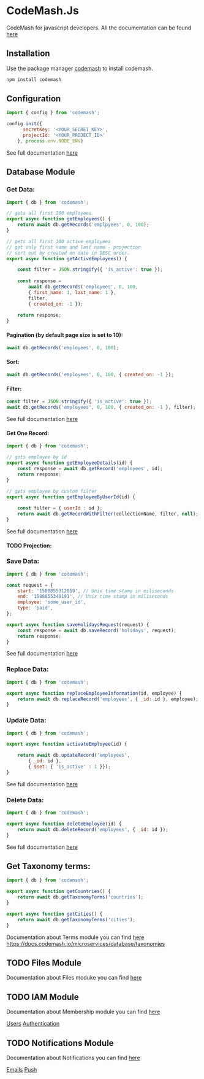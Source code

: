 # CodeMash.Js
CodeMash for javascript developers. All the documentation can be found [here](https://docs.codemash.io)

## Installation

Use the package manager [codemash](https://docs.codemash.io/get-started/install-codemash#install-codemash-via-npm) to install codemash.

```bash
npm install codemash
```
## Configuration
```js
import { config } from 'codemash';

config.init({
      secretKey: '<YOUR_SECRET_KEY>',
      projectId: '<YOUR_PROJECT_ID>'
    }, process.env.NODE_ENV)
```

See full documentation [here](https://docs.codemash.io/get-started/set-up-api-keys#storing-tokens)

## Database Module

### Get Data:
```js
import { db } from 'codemash';

// gets all first 100 employees 
export async function getEmployees() {
    return await db.getRecords('emplpyees', 0, 100);
}

// gets all first 100 active employees
// get only first name and last name - projection
// sort out by created on date in DESC order. 
export async function getActiveEmployees() {    

    const filter = JSON.stringify({ 'is_active': true });
    
    const response = 
        await db.getRecords('employees', 0, 100,
        { first_name: 1, last_name: 1 }, 
        filter, 
        { created_on: -1 });  
              
    return response;
}

```

#### Pagination (by default page size is set to 10):
```js
await db.getRecords('employees', 0, 100);
```

#### Sort:
```js
await db.getRecords('employees', 0, 100, { created_on: -1 });
```

#### Filter:
```js
const filter = JSON.stringify({ 'is_active': true });
await db.getRecords('employees', 0, 100, { created_on: -1 }, filter);
```

See full documentation [here](https://docs.codemash.io/microservices/database/collections-api/find)

#### Get One Record:
```js
import { db } from 'codemash';

// gets employee by id
export async function getEmployeeDetails(id) {
    const response = await db.getRecord('employees', id);
    return response;
}

// gets employee by custom filter
export async function getEmployeeByUserId(id) {    
    
    const filter = { userId : id };    
    return await db.getRecordWithFilter(collectionName, filter, null);
}

```
See full documentation [here](https://docs.codemash.io/microservices/database/collections-api/find-one)

#### TODO Projection:

### Save Data:
```js
import { db } from 'codemash';

const request = {
    start: '1588855312059', // Unix time stamp in miliseconds
    end: '1588855340191', // Unix time stamp in miliseconds
    employee: 'some_user_id',
    type: 'paid',
};

export async function saveHolidaysRequest(request) {
    const response = await db.saveRecord('holidays', request);
    return response;
}
```

See full documentation [here](https://docs.codemash.io/microservices/database/collections-api/insert)

### Replace Data:
```js
import { db } from 'codemash';

export async function replaceEmployeeInformation(id, employee) {
    return await db.replaceRecord('employees', { _id: id }, employee);
}
```
### Update Data:
```js
import { db } from 'codemash';

export async function activateEmployee(id) {

    return await db.updateRecord('employees', 
        { _id: id }, 
        { $set: { 'is_active' : 1 }});
}

```

See full documentation [here](https://docs.codemash.io/microservices/database/collections-api/update)

### Delete Data:
```js
import { db } from 'codemash';

export async function deleteEmployee(id) {
    return await db.deleteRecord('employees', { _id: id });
}
```

See full documentation [here](https://docs.codemash.io/microservices/database/collections-api/delete)

## Get Taxonomy terms:

```js
import { db } from 'codemash';

export async function getCountries() {
    return await db.getTaxonomyTerms('countries');
}

export async function getCities() {
    return await db.getTaxonomyTerms('cities');
}
```

Documentation about Terms module you can find [here]()
https://docs.codemash.io/microservices/database/taxonomies
## TODO Files Module
Documentation about Files moduke you can find [here](https://docs.codemash.io/microservices/files-service/files-api)

## TODO IAM Module
Documentation about Membership module you can find [here](https://docs.codemash.io/microservices/membership)

[Users](https://docs.codemash.io/microservices/membership/users-api)
[Authentication](https://docs.codemash.io/microservices/membership/authentication-api)


## TODO Notifications Module
Documentation about Notifications you can find [here](https://docs.codemash.io/microservices/push-notifications)

[Emails](https://docs.codemash.io/microservices/email-notifications/emails)
[Push](https://docs.codemash.io/microservices/push-notifications/notifications)